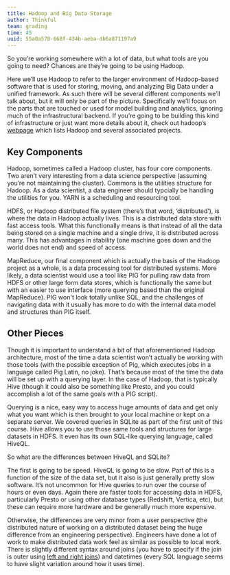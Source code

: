 ```yaml
---
title: Hadoop and Big Data Storage
author: Thinkful
team: grading
time: 45
uuid: 55a0a578-668f-434b-aeba-db6a871197a9
---
```


So you’re working somewhere with a lot of data, but what tools are you going to need? Chances are they’re going to be using Hadoop.

Here we’ll use Hadoop to refer to the larger environment of Hadoop-based software that is used for storing, moving, and analyzing Big Data under a unified framework. As such there will be several different components we’ll talk about, but it will only be part of the picture. Specifically we’ll focus on the parts that are touched or used for model building and analytics, ignoring much of the infrastructural backend. If you’re going to be building this kind of infrastructure or just want more details about it, check out hadoop’s [webpage](http://hadoop.apache.org/) which lists Hadoop and several associated projects.

## Key Components

Hadoop, sometimes called a Hadoop cluster, has four core components. Two aren’t very interesting from a data science perspective (assuming you’re not maintaining the cluster). Commons is the utilities structure for Hadoop. As a data scientist, a data engineer should typcially be handling the utilities for you. YARN is a scheduling and resourcing tool.

HDFS, or Hadoop distributed file system (there’s that word, ‘distributed’), is where the data in Hadoop actually lives. This is a distributed data store with fast access tools. What this functionally means is that instead of all the data being stored on a single machine and a single drive, it is distributed across many. This has advantages in stability (one machine goes down and the world does not end) and speed of access.

MapReduce, our final component which is actually the basis of the Hadoop project as a whole, is a data processing tool for distributed systems. More likely, a data scientist would use a tool like PIG for pulling raw data from HDFS or other large form data stores, which is functionally the same but with an easier to use interface (more querying based than the original MapReduce). PIG won't look totally unlike SQL, and the challenges of navigating data with it usually has more to do with the internal data model and structures than PIG itself.

## Other Pieces

Though it is important to understand a bit of that aforementioned Hadoop architecture, most of the time a data scientist won’t actually be working with those tools (with the possible exception of Pig, which executes jobs in a language called Pig Latin, no joke). That’s because most of the time the data will be set up with a querying layer. In the case of Hadoop, that is typically Hive (though it could also be something like Presto, and you could accomplish a lot of the same goals with a PIG script).

Querying is a nice, easy way to access huge amounts of data and get only what you want which is then brought to your local machine or kept on a separate server. We covered queries in SQLite as part of the first unit of this course. Hive allows you to use those same tools and structures for large datasets in HDFS. It even has its own SQL-like querying language, called HiveQL.

So what are the differences between HiveQL and SQLite?

The first is going to be speed. HiveQL is going to be slow. Part of this is a function of the size of the data set, but it also is just generally pretty slow software. It’s not uncommon for Hive queries to run over the course of hours or even days. Again there are faster tools for accessing data in HDFS, particularly Presto or using other database types (Redshift, Vertica, etc), but these can require more hardware and be generally much more expensive.

Otherwise, the differences are very minor from a user perspective (the distributed nature of working on a distributed dataset being the huge difference from an engineering perspective). Engineers have done a lot of work to make distributed data work feel as similar as possible to local work. There is slightly different syntax around joins (you have to specify if the join is outer using [left and right joins](https://cwiki.apache.org/confluence/display/Hive/LanguageManual+Joins)) and datetimes (every SQL language seems to have slight variation around how it uses time).